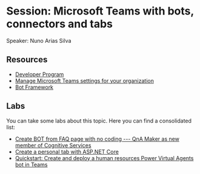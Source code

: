 # Session: Microsoft Teams with bots, connectors and tabs
Speaker: Nuno Arias Silva

## Resources
* [Developer Program](https://developer.microsoft.com/en-us/microsoft-365/dev-program)
* [Manage Microsoft Teams settings for your organization](https://docs.microsoft.com/en-us/MicrosoftTeams/enable-features-office-365?redirectSourcePath=%252fen-us%252farticle%252fAdministrator-settings-for-Microsoft-Teams-3966a3f5-7e0f-4ea9-a402-41888f455ba2)
* [Bot Framework](https://dev.botframework.com/)

## Labs
You can take some labs about this topic. Here you can find a consolidated list:
* [Create BOT from FAQ page with no coding --- QnA Maker as new member of Cognitive Services](https://docs.microsoft.com/en-us/archive/blogs/bluesky/introduction-to-qna-maker-en)
* [Create a personal tab with ASP.NET Core](https://docs.microsoft.com/en-us/microsoftteams/platform/tabs/quickstarts/create-personal-tab-dotnet-core)
* [Quickstart: Create and deploy a human resources Power Virtual Agents bot in Teams](https://docs.microsoft.com/en-us/power-virtual-agents/teams/fundamentals-get-started-teams)